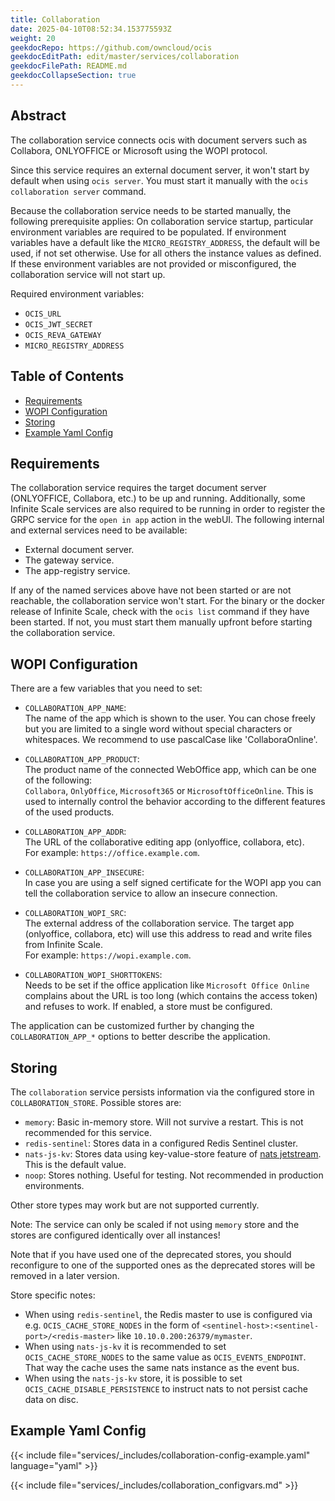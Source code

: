 ```yaml
---
title: Collaboration
date: 2025-04-10T08:52:34.153775593Z
weight: 20
geekdocRepo: https://github.com/owncloud/ocis
geekdocEditPath: edit/master/services/collaboration
geekdocFilePath: README.md
geekdocCollapseSection: true
---
```


<!-- Do not edit this file, it is autogenerated. Edit the service README.md instead -->

## Abstract


The collaboration service connects ocis with document servers such as Collabora, ONLYOFFICE or Microsoft using the WOPI protocol.

Since this service requires an external document server, it won't start by default when using `ocis server`. You must start it manually with the `ocis collaboration server` command.

Because the collaboration service needs to be started manually, the following prerequisite applies: On collaboration service startup, particular environment variables are required to be populated. If environment variables have a default like the `MICRO_REGISTRY_ADDRESS`, the default will be used, if not set otherwise. Use for all others the instance values as defined. If these environment variables are not provided or misconfigured, the collaboration service will not start up.

Required environment variables:
* `OCIS_URL`
* `OCIS_JWT_SECRET`
* `OCIS_REVA_GATEWAY`
* `MICRO_REGISTRY_ADDRESS`


## Table of Contents

* [Requirements](#requirements)
* [WOPI Configuration](#wopi-configuration)
* [Storing](#storing)
* [Example Yaml Config](#example-yaml-config)

## Requirements

The collaboration service requires the target document server (ONLYOFFICE, Collabora, etc.) to be up and running. Additionally, some Infinite Scale services are also required to be running in order to register the GRPC service for the `open in app` action in the webUI. The following internal and external services need to be available:

* External document server.
* The gateway service.
* The app-registry service.

If any of the named services above have not been started or are not reachable, the collaboration service won't start. For the binary or the docker release of Infinite Scale, check with the `ocis list` command if they have been started. If not, you must start them manually upfront before starting the collaboration service.

## WOPI Configuration

There are a few variables that you need to set:

* `COLLABORATION_APP_NAME`:\
  The name of the app which is shown to the user. You can chose freely but you are limited to a single word without special characters or whitespaces. We recommend to use pascalCase like 'CollaboraOnline'.

* `COLLABORATION_APP_PRODUCT`:\
  The product name of the connected WebOffice app, which can be one of the following:\
  `Collabora`, `OnlyOffice`, `Microsoft365` or `MicrosoftOfficeOnline`. This is used to internally control the behavior according to the different features of the used products.

* `COLLABORATION_APP_ADDR`:\
  The URL of the collaborative editing app (onlyoffice, collabora, etc).\
  For example: `https://office.example.com`.

* `COLLABORATION_APP_INSECURE`:\
  In case you are using a self signed certificate for the WOPI app you can tell the collaboration service to allow an insecure connection.

* `COLLABORATION_WOPI_SRC`:\
  The external address of the collaboration service. The target app (onlyoffice, collabora, etc) will use this address to read and write files from Infinite Scale.\
  For example: `https://wopi.example.com`.

* `COLLABORATION_WOPI_SHORTTOKENS`:\
  Needs to be set if the office application like `Microsoft Office Online` complains about the URL is too long  (which contains the access token) and refuses to work. If enabled, a store must be configured.

The application can be customized further by changing the `COLLABORATION_APP_*` options to better describe the application.

## Storing

The `collaboration` service persists information via the configured store in `COLLABORATION_STORE`. Possible stores are:
  -   `memory`: Basic in-memory store. Will not survive a restart. This is not recommended for this service.
  -   `redis-sentinel`: Stores data in a configured Redis Sentinel cluster.
  -   `nats-js-kv`: Stores data using key-value-store feature of [nats jetstream](https://docs.nats.io/nats-concepts/jetstream/key-value-store). This is the default value.
  -   `noop`: Stores nothing. Useful for testing. Not recommended in production environments.

Other store types may work but are not supported currently.

Note: The service can only be scaled if not using `memory` store and the stores are configured identically over all instances!

Note that if you have used one of the deprecated stores, you should reconfigure to one of the supported ones as the deprecated stores will be removed in a later version.

Store specific notes:
  -   When using `redis-sentinel`, the Redis master to use is configured via e.g. `OCIS_CACHE_STORE_NODES` in the form of `<sentinel-host>:<sentinel-port>/<redis-master>` like `10.10.0.200:26379/mymaster`.
  -   When using `nats-js-kv` it is recommended to set `OCIS_CACHE_STORE_NODES` to the same value as `OCIS_EVENTS_ENDPOINT`. That way the cache uses the same nats instance as the event bus.
  -   When using the `nats-js-kv` store, it is possible to set `OCIS_CACHE_DISABLE_PERSISTENCE` to instruct nats to not persist cache data on disc.

## Example Yaml Config
{{< include file="services/_includes/collaboration-config-example.yaml"  language="yaml" >}}

{{< include file="services/_includes/collaboration_configvars.md" >}}

